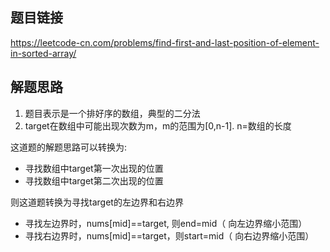 ## 题目链接
https://leetcode-cn.com/problems/find-first-and-last-position-of-element-in-sorted-array/

## 解题思路
1. 题目表示是一个排好序的数组，典型的二分法
2. target在数组中可能出现次数为m，m的范围为[0,n-1].
n=数组的长度

这道题的解题思路可以转换为:
- 寻找数组中target第一次出现的位置
- 寻找数组中target第二次出现的位置

则这道题转换为寻找target的左边界和右边界
- 寻找左边界时，nums[mid]==target, 则end=mid（
向左边界缩小范围）
- 寻找右边界时，nums[mid]==target，则start=mid（
向右边界缩小范围）

